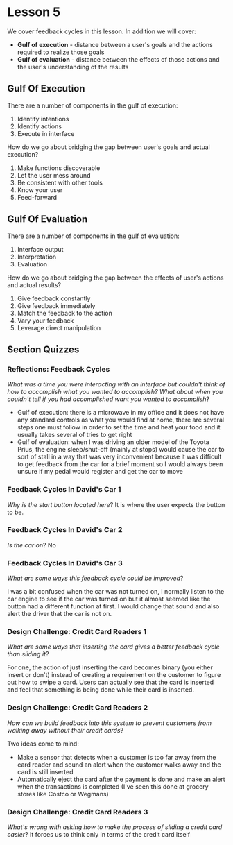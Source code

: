 # Lesson 5

We cover feedback cycles in this lesson. In addition we will cover:

- **Gulf of execution** - distance between a user's goals and the actions required to realize those goals
- **Gulf of evaluation** - distance between the effects of those actions and the user's understanding of the results

## Gulf Of Execution

There are a number of components in the gulf of execution:

1. Identify intentions
2. Identify actions
3. Execute in interface

How do we go about bridging the gap between user's goals and actual execution?

1. Make functions discoverable
2. Let the user mess around
3. Be consistent with other tools
4. Know your user
5. Feed-forward

## Gulf Of Evaluation

There are a number of components in the gulf of evaluation:

1. Interface output
2. Interpretation
3. Evaluation

How do we go about bridging the gap between the effects of user's actions and actual results?

1. Give feedback constantly
2. Give feedback immediately
3. Match the feedback to the action
4. Vary your feedback
5. Leverage direct manipulation

## Section Quizzes

### Reflections: Feedback Cycles

_What was a time you were interacting with an interface but couldn't think of how to accomplish what you wanted to accomplish? What about when you couldn't tell if you had accomplished want you wanted to accomplish_?

- Gulf of execution: there is a microwave in my office and it does not have any standard controls as what you would find at home, there are several steps one must follow in order to set the time and heat your food and it usually takes several of tries to get right
- Gulf of evaluation: when I was driving an older model of the Toyota Prius, the engine sleep/shut-off (mainly at stops) would cause the car to sort of stall in a way that was very inconvenient because it was difficult to get feedback from the car for a brief moment so I would always been unsure if my pedal would register and get the car to move

### Feedback Cycles In David's Car 1

_Why is the start button located here_? It is where the user expects the button to be.

### Feedback Cycles In David's Car 2

_Is the car on_? No

### Feedback Cycles In David's Car 3

_What are some ways this feedback cycle could be improved_?

I was a bit confused when the car was not turned on, I normally listen to the car engine to see if the car was turned on but it almost seemed like the button had a different function at first. I would change that sound and also alert the driver that the car is not on.

### Design Challenge: Credit Card Readers 1

_What are some ways that inserting the card gives a better feedback cycle than sliding it_?

For one, the action of just inserting the card becomes binary (you either insert or don't) instead of creating a requirement on the customer to figure out how to swipe a card. Users can actually see that the card is inserted and feel that something is being done while their card is inserted.

### Design Challenge: Credit Card Readers 2

_How can we build feedback into this system to prevent customers from walking away without their credit cards_?

Two ideas come to mind:

- Make a sensor that detects when a customer is too far away from the card reader and sound an alert when the customer walks away and the card is still inserted
- Automatically eject the card after the payment is done and make an alert when the transactions is completed (I've seen this done at grocery stores like Costco or Wegmans)

### Design Challenge: Credit Card Readers 3

_What's wrong with asking how to make the process of sliding a credit card easier_? It forces us to think only in terms of the credit card itself
